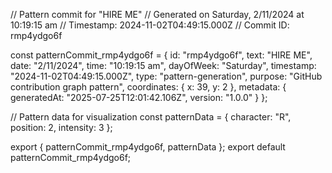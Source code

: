 // Pattern commit for "HIRE ME"
// Generated on Saturday, 2/11/2024 at 10:19:15 am
// Timestamp: 2024-11-02T04:49:15.000Z
// Commit ID: rmp4ydgo6f

const patternCommit_rmp4ydgo6f = {
  id: "rmp4ydgo6f",
  text: "HIRE ME",
  date: "2/11/2024",
  time: "10:19:15 am",
  dayOfWeek: "Saturday",
  timestamp: "2024-11-02T04:49:15.000Z",
  type: "pattern-generation",
  purpose: "GitHub contribution graph pattern",
  coordinates: {
    x: 39,
    y: 2
  },
  metadata: {
    generatedAt: "2025-07-25T12:01:42.106Z",
    version: "1.0.0"
  }
};

// Pattern data for visualization
const patternData = {
  character: "R",
  position: 2,
  intensity: 3
};

export { patternCommit_rmp4ydgo6f, patternData };
export default patternCommit_rmp4ydgo6f;
